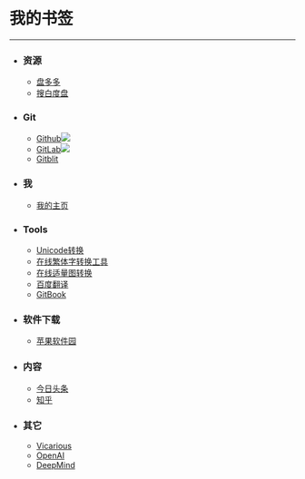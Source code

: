 # 我的书签
***

- ### 资源

	- [盘多多](http://www.panduoduo.net/)
	- [搜白度盘](http://www.sobaidupan.com/)

- ### Git

	- [Github](http://www.github.com/jiaxiaogang)![](https://assets-cdn.github.com/favicon.ico)
	- [GitLab](https://gitlab.dudiangushi.com/)![](https://gitlab.dudiangushi.com/assets/favicon-075eba76312e8421991a0c1f89a89ee81678bcde72319dd3e8047e2a47cd3a42.ico)
	- [Gitblit](http://localhost:7070/)


- ### 我
	- [我的主页](http://www.j2717.top/)

- ### Tools

	- [Unicode转换](http://tool.chinaz.com/Tools/Unicode.aspx)
	- [在线繁体字转换工具](http://www.aies.cn/)
	- [在线适量图转换](https://www.vectorizer.io/)
	- [百度翻译](http://fanyi.baidu.com/translate?aldtype=16047&keyfrom=baidu&lang=auto2zh&query=&smartresult=dict#auto/zh/)
	- [GitBook](https://www.gitbook.com/)


- ### 软件下载
	- [苹果软件园](http://www.maczapp.com/)	
- ### 内容
	- [今日头条](https://www.toutiao.com/)
	- [知乎](https://www.zhihu.com/)

- ### 其它
	- [Vicarious](https://www.vicarious.com/)
	- [OpenAI](https://www.openai.com/)
	- [DeepMind](https://deepmind.com/)

	
	